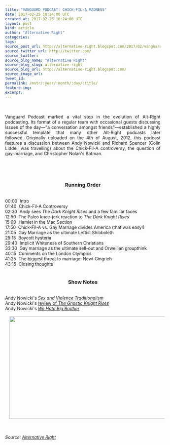 ```yaml
---
title: "VANGUARD PODCAST: CHICK-FIL-A MADNESS"
date: 2017-02-25 10:24:00 UTC
created_at: 2017-02-25 10:24:00 UTC
layout: post
kind: article
author: "Alternative Right"
categories: 
tags: 
source_post_url: http://alternative-right.blogspot.com/2017/02/vanguard-podcast-chick-fil-madness.html
source_twitter_url: http://twitter.com/
source_twitter: 
source_blog_name: "Alternative Right"
source_blog_slug: alternative-right
source_blog_url: http://alternative-right.blogspot.com/
source_image_url: 
tweet_id:
permalink: /mntr/:year/:month/:day/:title/
feature-img: 
excerpt:
---
```

<div dir="ltr" style="text-align: left;"><br><br><div style="text-align: justify;">Vanguard Podcast marked a vital step in the evolution of Alt-Right podcasting. Its format of a regular team with occasional guests discussing issues of the day—"a conversation amongst friends"—established a highly successful template that many other Alt-Right podcasts later followed. Originally uploaded on the 4th of August, 2012, this podcast features a discussion between Andy Nowicki and Richard Spencer (Colin Liddell was travelling) about the Chick-Fil-A controversy, the question of gay-marriage, and Christopher Nolan's Batman.<br><br><a name="more"></a><h3 style="text-align: center;"><br></h3><h3 style="text-align: center;">Running Order</h3><div style="text-align: center;"><br></div>00:00  Intro<br>01:40  Chick-Fil-A Controversy<br>02:30  Andy sees <i>The Dark Knight Rises </i>and a few familiar faces<br>12:50  The Paleo knee-jerk reaction to <i>The Dark Knight Rises</i><br>15:00  Hamlet in the Mac Section<br>17:50  Chick-Fil-A vs. Gay Marriage divides America (that was easy!)<br>21:05  Gay Marriage as the ultimate Leftist Shibboleth<br>25:15  Boycott hysteria<br>29:40  Implicit Whiteness of Southern Christians<br>33:30  Gay marriage as the ultimate sell-out and Orwellian groupthink<br>40:15  Comments on the London Olympics<br>41:25  The biggest threat to marriage: Newt Gingrich<br>43:15  Closing thoughts<br><br><h3 style="text-align: center;">Show Notes</h3><br>Andy Nowicki's <i><a href="http://alternative-right.blogspot.com/2015/12/sex-and-violence-traditionalism.html">Sex and Violence Traditionalism</a></i><br>Andy Nowicki's <a href="http://alternative-right.blogspot.com/2017/02/the-gnostic-knight-rises.html">review of <i>The Gnostic Knight Rises</i></a><br>Andy Nowicki's <i><a href="http://alternative-right.blogspot.com/2012/09/we-hate-big-brother.html">We Hate Big Brother</a></i><br><br><div class="separator" style="clear: both; text-align: center;"><a href="https://4.bp.blogspot.com/-F1qLM2FMJTc/WLCnsghz76I/AAAAAAAACi0/jU_OitknQ1Y-6-aIrT-Y7PfyyFfzi2pfwCLcB/s1600/Chicken.jpg" style="margin-left: 1em; margin-right: 1em;"><img border="0" height="332" src="https://4.bp.blogspot.com/-F1qLM2FMJTc/WLCnsghz76I/AAAAAAAACi0/jU_OitknQ1Y-6-aIrT-Y7PfyyFfzi2pfwCLcB/s400/Chicken.jpg" width="550"></a></div><br><br><div style="text-align: center;"><i><span style="font-family: inherit;"><span style='color: black; font-family: "arial" , "helvetica" , sans-serif; line-height: normal;'><span style="font-family: inherit;"> <img alt="" border="0" height="1" src="https://www.paypalobjects.com/en_US/i/scr/pixel.gif" width="1"></span></span></span></i></div></div></div><img src="http://feeds.feedburner.com/~r/blogspot/SBfLZ/~4/mmgKJhKgBHs" height="1" width="1" alt=""><div class="">
    <i>Source: <a href="http://alternative-right.blogspot.com/">Alternative Right</a></i>
</div>
